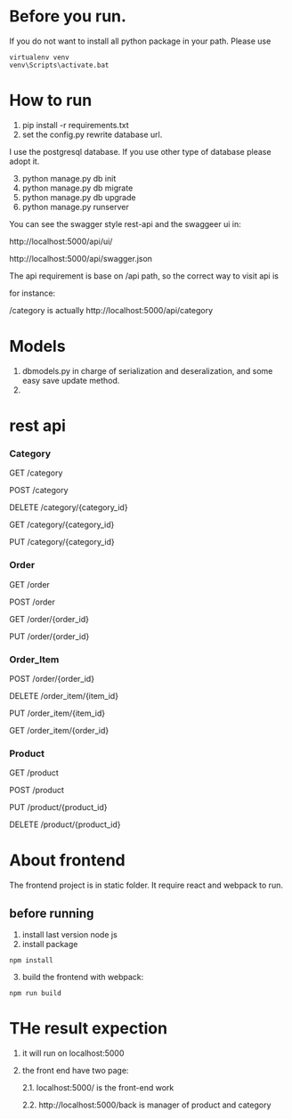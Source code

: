# Before you run.

If you do not want to install all python package in your path.
Please use 

```
virtualenv venv
venv\Scripts\activate.bat 
```

# How to run

1. pip install -r requirements.txt
2. set the config.py rewrite database url.

I use the postgresql database. If you use other type of database please adopt it.

3. python manage.py db init
4. python manage.py db migrate
5. python manage.py db upgrade
4. python manage.py runserver

You can see the swagger style rest-api and the swaggeer ui in:

http://localhost:5000/api/ui/

http://localhost:5000/api/swagger.json

The api requirement is base on /api path, so the correct way to visit api is

for instance:

/category is actually http://localhost:5000/api/category


# Models 

1. dbmodels.py in charge of serialization and deseralization, and some easy save update method.
2. 

# rest api

### Category

GET /category

POST /category

DELETE /category/{category_id}

GET /category/{category_id}

PUT /category/{category_id}


### Order 
GET /order

POST /order

GET /order/{order_id}

PUT /order/{order_id}

### Order_Item

POST /order/{order_id}

DELETE /order_item/{item_id}

PUT /order_item/{item_id}

GET /order_item/{order_id}

### Product 

GET /product

POST /product

PUT /product/{product_id}

DELETE /product/{product_id}


# About frontend

The frontend project is in static folder.
It require react and webpack to run.

## before running

1. install last version node js
2. install package

```
npm install
```
3. build the frontend with webpack:

```
npm run build
```

# THe result expection

1. it will run on localhost:5000
2. the front end have two page:

    2.1. localhost:5000/  is the front-end work

    2.2. http://localhost:5000/back is manager of product and category

